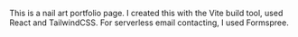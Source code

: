 This is a nail art portfolio page.
I created this with the Vite build tool, used React and TailwindCSS.
For serverless email contacting, I used Formspree.